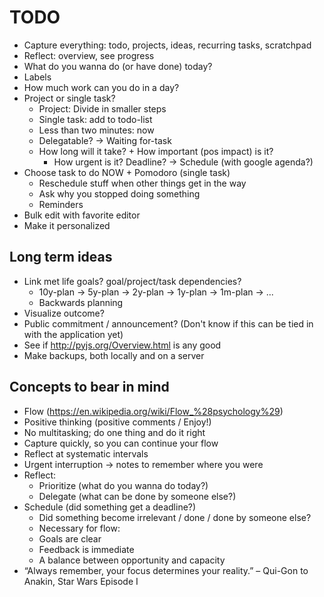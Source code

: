 # TODO

- Capture everything: todo, projects, ideas, recurring tasks, scratchpad
- Reflect: overview, see progress
- What do you wanna do (or have done) today?
- Labels
- How much work can you do in a day?
- Project or single task?
    - Project: Divide in smaller steps
    - Single task: add to todo-list
    - Less than two minutes: now
    - Delegatable? -> Waiting for-task
    - How long will it take? + How important (pos impact) is it?
        + How urgent is it? Deadline?
        -> Schedule (with google agenda?)
- Choose task to do NOW + Pomodoro (single task)
    - Reschedule stuff when other things get in the way
    - Ask why you stopped doing something
    - Reminders
- Bulk edit with favorite editor
- Make it personalized


## Long term ideas
- Link met life goals? goal/project/task dependencies?
    - 10y-plan -> 5y-plan -> 2y-plan -> 1y-plan -> 1m-plan -> ...
    - Backwards planning
- Visualize outcome?
- Public commitment / announcement? (Don't know if this can be tied in with the
  application yet)
- See if http://pyjs.org/Overview.html is any good
- Make backups, both locally and on a server


## Concepts to bear in mind
- Flow (https://en.wikipedia.org/wiki/Flow_%28psychology%29)
- Positive thinking (positive comments / Enjoy!)
- No multitasking; do one thing and do it right
- Capture quickly, so you can continue your flow
- Reflect at systematic intervals
- Urgent interruption -> notes to remember where you were
- Reflect:
    - Prioritize (what do you wanna do today?)
    - Delegate (what can be done by someone else?)
- Schedule (did something get a deadline?)
    - Did something become irrelevant / done / done by someone else?
    - Necessary for flow:
    - Goals are clear
    - Feedback is immediate
    - A balance between opportunity and capacity
- “Always remember, your focus determines your reality.”
    – Qui-Gon to Anakin, Star Wars Episode I
